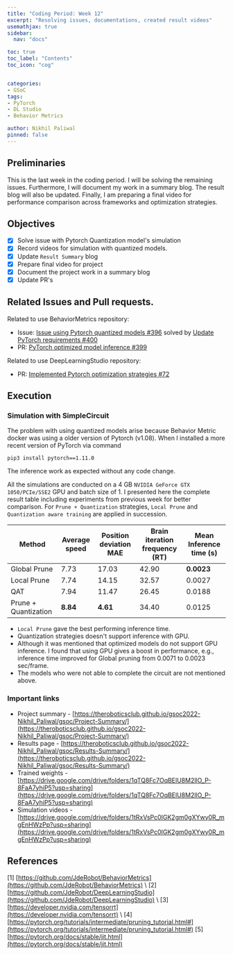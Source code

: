 ```yaml
---
title: "Coding Period: Week 12"
excerpt: "Resolving issues, documentations, created result videos"
usemathjax: true
sidebar:
  nav: "docs"

toc: true
toc_label: "Contents"
toc_icon: "cog"


categories:
- GSoC
tags:
- PyTorch
- DL Studio
- Behavior Metrics

author: Nikhil Paliwal
pinned: false
---
```



## Preliminaries

This is the last week in the coding period. I will be solving the remaining issues.
Furthermore, I will document my work in a summary blog. The result blog will also be
updated. Finally, I am preparing a final video for performance comparison across 
frameworks and optimization strategies. 


## Objectives

- [X] Solve issue with Pytorch Quantization model's simulation
- [X] Record videos for simulation with quantized models.
- [X] Update `Result Summary` blog
- [X] Prepare final video for project
- [X] Document the project work in a summary blog
- [X] Update PR's

## Related Issues and Pull requests.

Related to use BehaviorMetrics repository:
* Issue: [Issue using Pytorch quantized models #396](https://github.com/JdeRobot/BehaviorMetrics/issues/396) solved by [Update PyTorch requirements #400](https://github.com/JdeRobot/BehaviorMetrics/pull/400)
* PR: [PyTorch optimized model inference #399](https://github.com/JdeRobot/BehaviorMetrics/pull/399)

Related to use DeepLearningStudio repository:
* PR: [Implemented Pytorch optimization strategies #72](https://github.com/JdeRobot/DeepLearningStudio/pull/72)

## Execution

### Simulation with SimpleCircuit

The problem with using quantized models arise because Behavior Metric docker was using a older version of Pytorch (v1.08).
When I installed a more recent version of PyTorch via command 
```
pip3 install pytorch==1.11.0
```
The inference work as expected without any code change.

All the simulations are conducted on a 4 GB `NVIDIA GeForce GTX 1050/PCIe/SSE2` GPU and batch size of 1. 
I presented here the complete result table including experiments from previous week for better comparison.
For `Prune + Quantization` strategies, `Local Prune` and `Quantization aware training` are applied in succession. 

Method  | Average speed | Position deviation MAE | Brain iteration frequency (RT) | Mean Inference time (s)
--- | --- | --- | --- | --- 
Global Prune | 7.73 | 17.03 | 42.90 | **0.0023**
Local Prune | 7.74 | 14.15 | 32.57 | 0.0027
QAT | 7.94 | 11.47 | 26.45 | 0.0188
Prune + Quantization | **8.84** | **4.61** | 34.40 | 0.0125

* `Local Prune` gave the best performing inference time.
* Quantization strategies doesn't support inference with GPU.
* Although it was mentioned that optimized models do not support GPU inference. I found that using GPU gives a boost
in performance, e.g., inference time improved for Global pruning from 0.0071 to 0.0023 sec/frame.
* The models who were not able to complete the circuit are not mentioned above.


### Important links

* Project summary - [https://theroboticsclub.github.io/gsoc2022-Nikhil_Paliwal/gsoc/Project-Summary/](https://theroboticsclub.github.io/gsoc2022-Nikhil_Paliwal/gsoc/Project-Summary/) 
* Results page - [https://theroboticsclub.github.io/gsoc2022-Nikhil_Paliwal/gsoc/Results-Summary/](https://theroboticsclub.github.io/gsoc2022-Nikhil_Paliwal/gsoc/Results-Summary/)
* Trained weights - [https://drive.google.com/drive/folders/1qTQ8Fc7OqBElU8M2llO_P-8FaA7yhiP5?usp=sharing](https://drive.google.com/drive/folders/1qTQ8Fc7OqBElU8M2llO_P-8FaA7yhiP5?usp=sharing)
* Simulation videos - [https://drive.google.com/drive/folders/1tRxVsPc0IGK2gm0gXYwy0R_mgEnHWzPp?usp=sharing](https://drive.google.com/drive/folders/1tRxVsPc0IGK2gm0gXYwy0R_mgEnHWzPp?usp=sharing)


## References

[1] [https://github.com/JdeRobot/BehaviorMetrics](https://github.com/JdeRobot/BehaviorMetrics) \\
[2] [https://github.com/JdeRobot/DeepLearningStudio](https://github.com/JdeRobot/DeepLearningStudio) \\
[3] [https://developer.nvidia.com/tensorrt](https://developer.nvidia.com/tensorrt) \\
[4] [https://pytorch.org/tutorials/intermediate/pruning_tutorial.html#](https://pytorch.org/tutorials/intermediate/pruning_tutorial.html#)
[5] [https://pytorch.org/docs/stable/jit.html](https://pytorch.org/docs/stable/jit.html)
